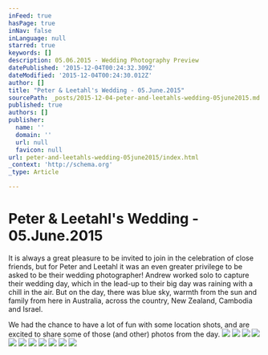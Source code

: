 ```yaml
---
inFeed: true
hasPage: true
inNav: false
inLanguage: null
starred: true
keywords: []
description: 05.06.2015 - Wedding Photography Preview
datePublished: '2015-12-04T00:24:32.309Z'
dateModified: '2015-12-04T00:24:30.012Z'
author: []
title: "Peter & Leetahl's Wedding - 05.June.2015"
sourcePath: _posts/2015-12-04-peter-and-leetahls-wedding-05june2015.md
published: true
authors: []
publisher:
  name: ''
  domain: ''
  url: null
  favicon: null
url: peter-and-leetahls-wedding-05june2015/index.html
_context: 'http://schema.org'
_type: Article

---
```

# Peter & Leetahl's Wedding - 05.June.2015

It is always a great pleasure to be invited to join in the celebration of close friends, but for Peter and Leetahl it was an even greater privilege to be asked to be their wedding photographer! Andrew worked solo to capture their wedding day, which in the lead-up to their big day was raining with a chill in the air. But on the day, there was blue sky, warmth from the sun and family from here in Australia, across the country, New Zealand, Cambodia and Israel.

We had the chance to have a lot of fun with some location shots, and are excited to share some of those (and other) photos from the day.
![](https://the-grid-user-content.s3-us-west-2.amazonaws.com/614b4f9e-b2c1-480e-ae21-b566fc5b4b6d.png)
![](https://the-grid-user-content.s3-us-west-2.amazonaws.com/5a087bf8-5325-4c5c-aede-64311914b330.png)
![](https://the-grid-user-content.s3-us-west-2.amazonaws.com/a798afff-f59b-433d-a8cd-d6cecdee22dc.png)
![](https://the-grid-user-content.s3-us-west-2.amazonaws.com/f1d3a3bb-85fe-447b-914b-5036f057d2b9.png)
![](https://the-grid-user-content.s3-us-west-2.amazonaws.com/028960fb-bcf1-4404-a5a8-7a5c5a2c0602.png)
![](https://the-grid-user-content.s3-us-west-2.amazonaws.com/120abc33-9f8c-4461-a382-d6bd764208d9.png)
![](https://the-grid-user-content.s3-us-west-2.amazonaws.com/c8602198-95fd-4055-8db4-d2534166d12b.png)
![](https://the-grid-user-content.s3-us-west-2.amazonaws.com/15f38b20-01c0-4bd4-86c9-7babde719b3c.png)
![](https://the-grid-user-content.s3-us-west-2.amazonaws.com/9095cbde-680b-4b69-ba1a-4538924932aa.png)
![](https://the-grid-user-content.s3-us-west-2.amazonaws.com/e8b5f270-cb98-4421-826f-ab17bb206125.png)
![](https://the-grid-user-content.s3-us-west-2.amazonaws.com/6d50c999-7a32-4ee3-b481-64bc443622da.png)